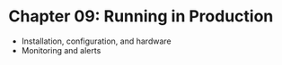 # Chapter 09: Running in Production #

* Installation, configuration, and hardware
* Monitoring and alerts